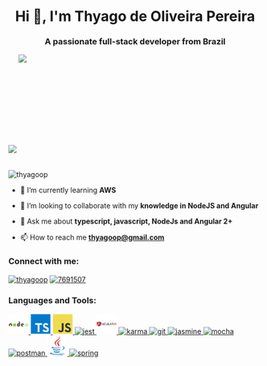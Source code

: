 <h1 align="center">Hi 👋, I'm Thyago de Oliveira Pereira</h1>
<h3 align="center">A passionate full-stack developer from Brazil</h3>

<div>
  <img src="https://github-readme-stats.vercel.app/api?username=opthyago&hide_border=true&theme=dark&show_icons=true&icon_color=5658dd" style="display: inline-block">
  <img src="https://github-readme-stats.vercel.app/api/top-langs/?username=opthyago&layout=compact&hide_border=true&theme=dark&show_icons=true&icon_color=5658dd" style="display: inline-block; height: 196px">
</div>
<br/>

<p align="left"> <img src="https://komarev.com/ghpvc/?username=thyagoop&label=Profile%20views&color=0e75b6&style=flat" alt="thyagoop" /> </p>

- 🌱 I’m currently learning **AWS**

- 👯 I’m looking to collaborate with my **knowledge in NodeJS and Angular**

- 💬 Ask me about **typescript, javascript, NodeJs and Angular 2+**

- 📫 How to reach me **thyagoop@gmail.com**

<h3 align="left">Connect with me:</h3>
<p align="left">
<a href="https://linkedin.com/in/thyagoop" target="blank"><img align="center" src="https://cdn.jsdelivr.net/npm/simple-icons@3.0.1/icons/linkedin.svg" alt="thyagoop" height="30" width="40" /></a>
<a href="https://stackoverflow.com/users/7691507" target="blank"><img align="center" src="https://cdn.jsdelivr.net/npm/simple-icons@3.0.1/icons/stackoverflow.svg" alt="7691507" height="30" width="40" /></a>
</p>

<h3 align="left">Languages and Tools:</h3>

<p align="left">
  <a href="https://nodejs.org" target="_blank"> <img src="https://raw.githubusercontent.com/devicons/devicon/master/icons/nodejs/nodejs-original-wordmark.svg" alt="nodejs" width="40" height="40"/> </a>
  <a href="https://www.typescriptlang.org/" target="_blank"> <img src="https://raw.githubusercontent.com/devicons/devicon/master/icons/typescript/typescript-original.svg" alt="typescript" width="40" height="40"/> </a>
  <a href="https://developer.mozilla.org/en-US/docs/Web/JavaScript" target="_blank"> <img src="https://raw.githubusercontent.com/devicons/devicon/master/icons/javascript/javascript-original.svg" alt="javascript" width="40" height="40"/> </a> 
  <a href="https://jestjs.io" target="_blank"> <img src="https://www.vectorlogo.zone/logos/jestjsio/jestjsio-icon.svg" alt="jest" width="40" height="40"/> </a> 
  <a href="https://angular.io" target="_blank"> <img src="https://raw.githubusercontent.com/devicons/devicon/master/icons/angularjs/angularjs-original-wordmark.svg" alt="angularjs" width="40" height="40"/> </a> 
  <a href="https://karma-runner.github.io/latest/index.html" target="_blank"> <img src="https://raw.githubusercontent.com/detain/svg-logos/780f25886640cef088af994181646db2f6b1a3f8/svg/karma.svg" alt="karma" width="40" height="40"/> </a>
  <a href="https://git-scm.com/" target="_blank"> <img src="https://www.vectorlogo.zone/logos/git-scm/git-scm-icon.svg" alt="git" width="40" height="40"/> </a>
  <a href="https://jasmine.github.io/" target="_blank"> <img src="https://www.vectorlogo.zone/logos/jasmine/jasmine-icon.svg" alt="jasmine" width="40" height="40"/> </a> 
  <a href="https://mochajs.org" target="_blank"> <img src="https://www.vectorlogo.zone/logos/mochajs/mochajs-icon.svg" alt="mocha" width="40" height="40"/> </a> 
  <a href="https://postman.com" target="_blank"> <img src="https://www.vectorlogo.zone/logos/getpostman/getpostman-icon.svg" alt="postman" width="40" height="40"/> </a> 
  <a href="https://www.java.com" target="_blank"> <img src="https://raw.githubusercontent.com/devicons/devicon/master/icons/java/java-original.svg" alt="java" width="40" height="40"/> </a> 
  <a href="https://spring.io/" target="_blank"> <img src="https://www.vectorlogo.zone/logos/springio/springio-icon.svg" alt="spring" width="40" height="40"/> </a> 
   </p>
